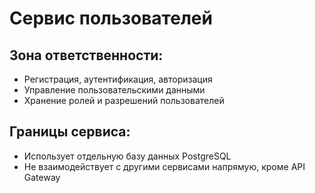 # Сервис пользователей

## Зона ответственности:
- Регистрация, аутентификация, авторизация
- Управление пользовательскими данными
- Хранение ролей и разрешений пользователей

## Границы сервиса:
- Использует отдельную базу данных PostgreSQL
- Не взаимодействует с другими сервисами напрямую, кроме API Gateway
